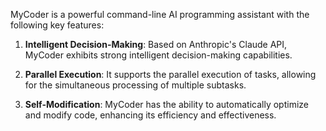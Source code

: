 ﻿MyCoder is a powerful command-line AI programming assistant with the following key features:

1. **Intelligent Decision-Making**: Based on Anthropic's Claude API, MyCoder exhibits strong intelligent decision-making capabilities.

2. **Parallel Execution**: It supports the parallel execution of tasks, allowing for the simultaneous processing of multiple subtasks.

3. **Self-Modification**: MyCoder has the ability to automatically optimize and modify code, enhancing its efficiency and effectiveness.

